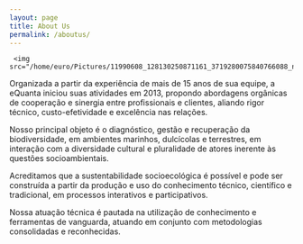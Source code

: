 ```yaml
---
layout: page
title: About Us
permalink: /aboutus/
---
```


     <img src="/home/euro/Pictures/11990608_128130250871161_3719280075840766088_n.png"/> 

Organizada a partir da experiência de mais de 15 anos de sua equipe, a eQuanta iniciou suas atividades em 2013, 
propondo abordagens orgânicas de cooperação e sinergia entre profissionais e clientes, aliando rigor técnico, 
custo-efetividade e excelência nas relações.


Nosso principal objeto é o diagnóstico, gestão e recuperação da biodiversidade, em ambientes marinhos, dulcícolas e terrestres,
em interação com a diversidade cultural e pluralidade de atores inerente às questões socioambientais.


Acreditamos que a sustentabilidade socioecológica é possível e pode ser construída a partir da produção e uso do conhecimento técnico, científico e tradicional, em processos interativos e participativos.


Nossa atuação técnica é pautada na utilização de conhecimento e ferramentas de vanguarda, atuando 
em conjunto com metodologias consolidadas e reconhecidas.

